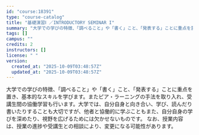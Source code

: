 ```yaml
---
id: "course:18391"
type: "course-catalog"
title: "基礎演習Ⅰ ／INTRODUCTORY SEMINAR I"
summary: "大学での学びの特徴、「調べること」や「書く」こと、「発表する」ことに重点を置き、基本的なスキルを学びます。またピア・ラーニングの手法を取り入れ、受講生間の協働学習も行います。大学では、自分自身と向き合い、学び、読んだり書いたりすることも大切…"
tags: []
campus: ""
credits: 2
instructors: []
license: " "
version:
  created_at: "2025-10-09T03:48:57Z"
  updated_at: "2025-10-09T03:48:57Z"
---
```


大学での学びの特徴、「調べること」や「書く」こと、「発表する」ことに重点を置き、基本的なスキルを学びます。またピア・ラーニングの手法を取り入れ、受講生間の協働学習も行います。大学では、自分自身と向き合い、学び、読んだり書いたりすることも大切ですが、他者と協働的に学ぶこともまた、自分自身の学びを深めたり、視野を広げるためには欠かせないものです。 なお、授業内容は、授業の進捗や受講生との相談により、変更になる可能性があります。
